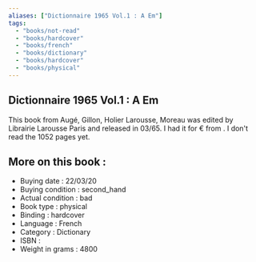 ```yaml
---
aliases: ["Dictionnaire 1965 Vol.1 : A Em"] 
tags: 
  - "books/not-read" 
  - "books/hardcover" 
  - "books/french"
  - "books/dictionary"
  - "books/hardcover"
  - "books/physical"
---
```



## Dictionnaire 1965 Vol.1 : A Em
This book from Augé, Gillon, Holier Larousse, Moreau was edited by Librairie Larousse Paris and released in 03/65. I had it for € from . I don't read the 1052 pages yet.

## More on this book :
- Buying date : 22/03/20
- Buying condition : second_hand
- Actual condition : bad
- Book type : physical
- Binding : hardcover
- Language : French
- Category : Dictionary
- ISBN : 
- Weight in grams : 4800
